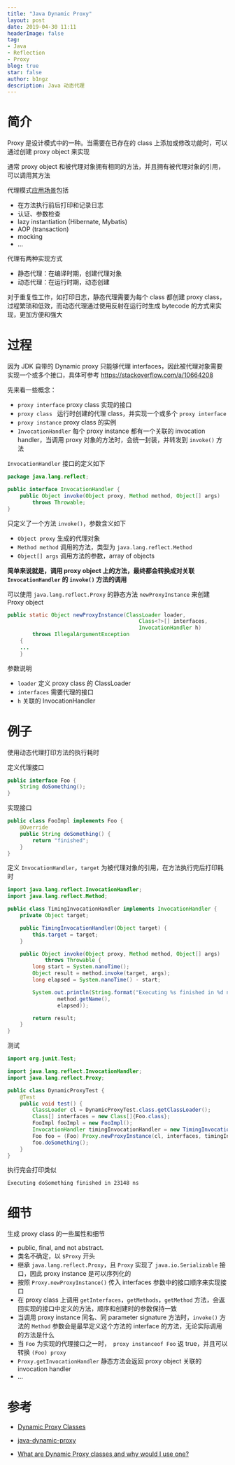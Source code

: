 ```yaml
---
title: "Java Dynamic Proxy"
layout: post
date: 2019-04-30 11:11
headerImage: false
tag:
- Java
- Reflection
- Proxy
blog: true
star: false
author: b1ngz
description: Java 动态代理
---
```


# 简介

Proxy 是设计模式中的一种。当需要在已存在的 class 上添加或修改功能时，可以通过创建 proxy object 来实现

通常 proxy object 和被代理对象拥有相同的方法，并且拥有被代理对象的引用，可以调用其方法

代理模式[应用场景](https://javax0.wordpress.com/2016/01/20/java-dynamic-proxy)包括

- 在方法执行前后打印和记录日志
- 认证、参数检查
- lazy instantiation (Hibernate, Mybatis)
- AOP (transaction)
- mocking 
- ...

代理有两种实现方式

- 静态代理：在编译时期，创建代理对象
- 动态代理：在运行时期，动态创建

对于重复性工作，如打印日志，静态代理需要为每个 class 都创建 proxy class，过程繁琐和低效，而动态代理通过使用反射在运行时生成 bytecode 的方式来实现，更加方便和强大



# 过程

因为 JDK 自带的 Dynamic proxy 只能够代理 interfaces，因此被代理对象需要实现一个或多个接口，具体可参考 https://stackoverflow.com/a/10664208

先来看一些概念：

- `proxy interface`  proxy class 实现的接口
- `proxy class ` 运行时创建的代理 class，并实现一个或多个 `proxy interface`
- `proxy instance`  proxy class 的实例
- `InvocationHandler`  每个 proxy instance 都有一个关联的 invocation handler，当调用 proxy 对象的方法时，会统一封装，并转发到 `invoke()` 方法

`InvocationHandler`  接口的定义如下

```java
package java.lang.reflect;

public interface InvocationHandler {
    public Object invoke(Object proxy, Method method, Object[] args)
        throws Throwable;
}
```

只定义了一个方法 `invoke()`，参数含义如下

- `Object proxy`  生成的代理对象
- `Method method`  调用的方法，类型为 `java.lang.reflect.Method ` 
- `Object[] args`  调用方法的参数，array of objects



**简单来说就是，调用 proxy object 上的方法，最终都会转换成对关联 `InvocationHandler` 的 `invoke()` 方法的调用**



可以使用 `java.lang.reflect.Proxy` 的静态方法 `newProxyInstance` 来创建 Proxy object

```java
public static Object newProxyInstance(ClassLoader loader,
                                          Class<?>[] interfaces,
                                          InvocationHandler h)
        throws IllegalArgumentException
    {
    ...
    }
```

参数说明

- `loader`  定义 proxy class 的 ClassLoader
- `interfaces`  需要代理的接口
- `h` 关联的 InvocationHandler



# 例子

使用动态代理打印方法的执行耗时

定义代理接口

```java
public interface Foo {
    String doSomething();
}
```

实现接口

```java
public class FooImpl implements Foo {
    @Override
    public String doSomething() {
        return "finished";
    }
}
```

定义 `InvocationHandler`，`target` 为被代理对象的引用，在方法执行完后打印耗时

```java
import java.lang.reflect.InvocationHandler;
import java.lang.reflect.Method;

public class TimingInvocationHandler implements InvocationHandler {
    private Object target;

    public TimingInvocationHandler(Object target) {
        this.target = target;
    }

    public Object invoke(Object proxy, Method method, Object[] args)
            throws Throwable {
        long start = System.nanoTime();
        Object result = method.invoke(target, args);
        long elapsed = System.nanoTime() - start;

        System.out.println(String.format("Executing %s finished in %d ns",
                method.getName(),
                elapsed));

        return result;
    }
}
```

测试

```java
import org.junit.Test;

import java.lang.reflect.InvocationHandler;
import java.lang.reflect.Proxy;

public class DynamicProxyTest {
    @Test
    public void test() {
        ClassLoader cl = DynamicProxyTest.class.getClassLoader();
        Class[] interfaces = new Class[]{Foo.class};
        FooImpl fooImpl = new FooImpl();
        InvocationHandler timingInvocationHandler = new TimingInvocationHandler(fooImpl);
        Foo foo = (Foo) Proxy.newProxyInstance(cl, interfaces, timingInvocationHandler);
        foo.doSomething();
    }
}
```

执行完会打印类似

```
Executing doSomething finished in 23148 ns
```

# 细节

生成 proxy class 的一些属性和细节

- public, final, and not abstract.
- 类名不确定，以 `$Proxy` 开头
- 继承 `java.lang.reflect.Proxy`，且 `Proxy` 实现了  `java.io.Serializable` 接口，因此 proxy instance 是可以序列化的
- 按照 `Proxy.newProxyInstance()` 传入 interfaces 参数中的接口顺序来实现接口
- 在 proxy class 上调用 `getInterfaces`，`getMethods`，`getMethod` 方法，会返回实现的接口中定义的方法，顺序和创建时的参数保持一致
- 当调用 proxy instance 同名、同 parameter signature 方法时，`invoke()` 方法的 `Method` 参数会是最早定义这个方法的 interface 的方法，无论实际调用的方法是什么
- 当 `Foo` 为实现的代理接口之一时，` proxy instanceof Foo`  返 true，并且可以转换 `(Foo) proxy  `
- `Proxy.getInvocationHandler` 静态方法会返回 proxy object 关联的 invocation handler
- ...



# 参考 

- [Dynamic Proxy Classes](<https://docs.oracle.com/javase/8/docs/technotes/guides/reflection/proxy.html>)
- [java-dynamic-proxy](<https://javax0.wordpress.com/2016/01/20/java-dynamic-proxy/>)

- [What are Dynamic Proxy classes and why would I use one?](https://stackoverflow.com/questions/933993/what-are-dynamic-proxy-classes-and-why-would-i-use-one)
